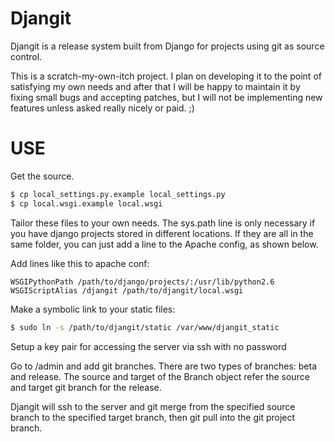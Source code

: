 Djangit
=======

Djangit is a release system built from Django for projects using git as source control.

This is a scratch-my-own-itch project.  I plan on developing it to the point of satisfying my own needs and after that I will be happy to maintain it by fixing small bugs and accepting patches, but I will not be implementing new features unless asked really nicely or paid. ;)

USE
===

Get the source.
```bash
$ cp local_settings.py.example local_settings.py
$ cp local.wsgi.example local.wsgi
```

Tailor these files to your own needs.  The sys.path line is only necessary if you have django projects stored in different locations.  If they are all in the same folder, you can just add a line to the Apache config, as shown below.

Add lines like this to apache conf:
```
WSGIPythonPath /path/to/django/projects/:/usr/lib/python2.6
WSGIScriptAlias /djangit /path/to/djangit/local.wsgi
```

Make a symbolic link to your static files:
```bash
$ sudo ln -s /path/to/djangit/static /var/www/djangit_static
```

Setup a key pair for accessing the server via ssh with no password

Go to /admin and add git branches.  There are two types of branches: beta and release.  The source and target of the Branch object refer the source and target git branch for the release. 

Djangit will ssh to the server and git merge from the specified source branch to the specified target branch, then git pull into the git project branch.  
